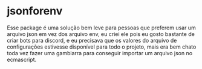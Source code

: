 # jsonforenv

Esse package é uma solução bem leve para pessoas que preferem usar um arquivo json em vez dos arquivo env, eu criei ele pois eu gosto bastante de criar bots para discord, e eu precisava que os valores do arquivo de configurações estivesse disponível para todo o projeto, mais era bem chato toda vez fazer uma gambiarra para conseguir importar um arquivo json no ecmascript.
